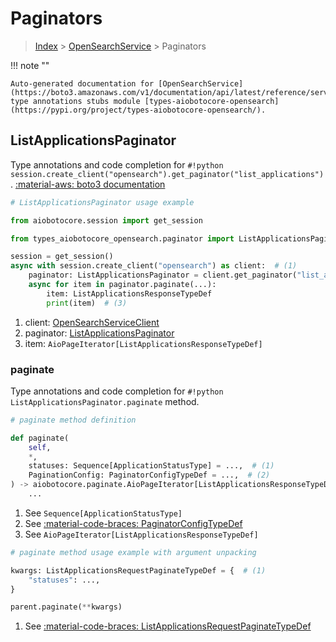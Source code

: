 # Paginators

> [Index](../README.md) > [OpenSearchService](./README.md) > Paginators

!!! note ""

    Auto-generated documentation for [OpenSearchService](https://boto3.amazonaws.com/v1/documentation/api/latest/reference/services/opensearch.html#opensearchservice)
    type annotations stubs module [types-aiobotocore-opensearch](https://pypi.org/project/types-aiobotocore-opensearch/).

## ListApplicationsPaginator

Type annotations and code completion for `#!python session.create_client("opensearch").get_paginator("list_applications")`.
[:material-aws: boto3 documentation](https://boto3.amazonaws.com/v1/documentation/api/latest/reference/services/opensearch/paginator/ListApplications.html#OpenSearchService.Paginator.ListApplications)

```python
# ListApplicationsPaginator usage example

from aiobotocore.session import get_session

from types_aiobotocore_opensearch.paginator import ListApplicationsPaginator

session = get_session()
async with session.create_client("opensearch") as client:  # (1)
    paginator: ListApplicationsPaginator = client.get_paginator("list_applications")  # (2)
    async for item in paginator.paginate(...):
        item: ListApplicationsResponseTypeDef
        print(item)  # (3)
```

1. client: [OpenSearchServiceClient](./client.md)
2. paginator: [ListApplicationsPaginator](./paginators.md#listapplicationspaginator)
3. item: `AioPageIterator[ListApplicationsResponseTypeDef]`


### paginate

Type annotations and code completion for `#!python ListApplicationsPaginator.paginate` method.

```python
# paginate method definition

def paginate(
    self,
    *,
    statuses: Sequence[ApplicationStatusType] = ...,  # (1)
    PaginationConfig: PaginatorConfigTypeDef = ...,  # (2)
) -> aiobotocore.paginate.AioPageIterator[ListApplicationsResponseTypeDef]:  # (3)
    ...
```

1. See `Sequence[ApplicationStatusType]`
2. See [:material-code-braces: PaginatorConfigTypeDef](./type_defs.md#paginatorconfigtypedef)
3. See `AioPageIterator[ListApplicationsResponseTypeDef]`


```python
# paginate method usage example with argument unpacking

kwargs: ListApplicationsRequestPaginateTypeDef = {  # (1)
    "statuses": ...,
}

parent.paginate(**kwargs)
```

1. See [:material-code-braces: ListApplicationsRequestPaginateTypeDef](./type_defs.md#listapplicationsrequestpaginatetypedef)
